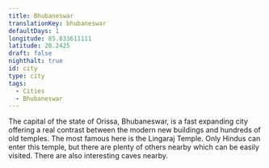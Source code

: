 ```yaml
---
title: Bhubaneswar
translationKey: bhubaneswar
defaultDays: 1
longitude: 85.833611111
latitude: 20.2425
draft: false
nighthalt: true
id: city
type: city
tags:
  - Cities
  - Bhubaneswar
---
```

The capital of the state of Orissa, Bhubaneswar, is a fast expanding city offering a real contrast between the modern new buildings and hundreds of old temples. The most famous here is the Lingaraj Temple. Only Hindus can enter this temple, but there are plenty of others nearby which can be easily visited. There are also interesting caves nearby.